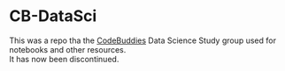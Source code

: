# CB-DataSci

This was a repo  tha the [CodeBuddies](https://codebuddies.org/) Data Science Study group used for notebooks and other resources.  
It has now been discontinued.
